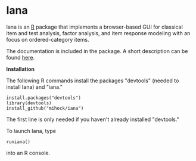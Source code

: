Iana
====

Iana is an [R](https://www.r-project.org/) package that implements a browser-based GUI for classical item and test analysis, factor analysis, and item response modeling with an focus on ordered-category items.

The documentation is included in the package. A short description can be found [here](https://github.com/mihock/iana/blob/master/inst/iana-shiny/help.md).

**Installation**

The following R commands install the packages "devtools" (needed to install Iana) and "iana."

```
install.packages("devtools")
library(devtools)
install_github("mihock/iana")
```

The first line is only needed if you haven't already installed "devtools."

To launch Iana, type

```
runiana()
```

into an R console.

